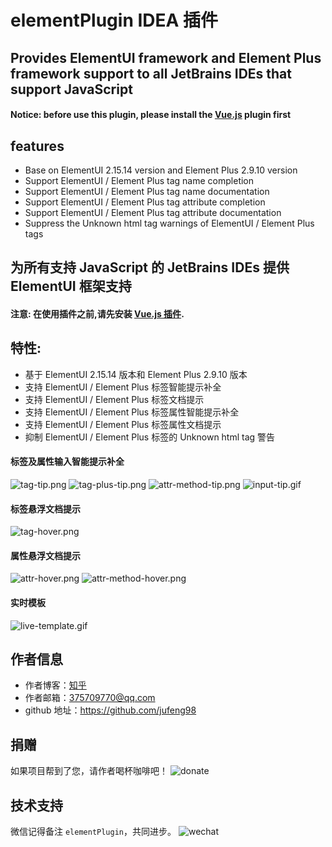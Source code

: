 # elementPlugin IDEA 插件

## Provides ElementUI framework and Element Plus framework support to all JetBrains IDEs that support JavaScript

#### Notice: before use this plugin, please install the <a rel="nofollow" href="https://plugins.jetbrains.com/plugin/9442-vue-js" target="_blank">Vue.js</a> plugin first

## features
- Base on ElementUI 2.15.14 version and Element Plus 2.9.10 version
- Support ElementUI / Element Plus tag name completion
- Support ElementUI / Element Plus tag name documentation
- Support ElementUI / Element Plus tag attribute completion
- Support ElementUI / Element Plus tag attribute documentation
- Suppress the Unknown html tag warnings of ElementUI / Element Plus tags

## 为所有支持 JavaScript 的 JetBrains IDEs 提供 ElementUI 框架支持

#### 注意: 在使用插件之前,请先安装 [Vue.js 插件](https://plugins.jetbrains.com/plugin/9442-vue-js).

## 特性:
- 基于 ElementUI 2.15.14 版本和 Element Plus 2.9.10 版本
- 支持 ElementUI / Element Plus 标签智能提示补全
- 支持 ElementUI / Element Plus 标签文档提示
- 支持 ElementUI / Element Plus 标签属性智能提示补全
- 支持 ElementUI / Element Plus 标签属性文档提示
- 抑制 ElementUI / Element Plus 标签的 Unknown html tag 警告

#### 标签及属性输入智能提示补全
![tag-tip.png](images/tag-tip.png)
![tag-plus-tip.png](images/tag-plus-tip.png)
![attr-method-tip.png](images/attr-method-tip.png)
![input-tip.gif](images/input-tip.gif)

#### 标签悬浮文档提示

![tag-hover.png](images/tag-hover.png)

#### 属性悬浮文档提示

![attr-hover.png](images/attr-hover.png)
![attr-method-hover.png](images/attr-method-hover.png)

#### 实时模板

![live-template.gif](images/live-template.gif)

## 作者信息

- 作者博客：[知乎](https://www.zhihu.com/people/liang-yu-dong-44)
- 作者邮箱：375709770@qq.com
- github 地址：https://github.com/jufeng98

## 捐赠

如果项目帮到了您，请作者喝杯咖啡吧！
![donate](./images/donate.jpg)

## 技术支持

微信记得备注 ```elementPlugin```，共同进步。
![wechat](./images/wechat.jpg)